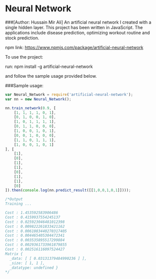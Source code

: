# Neural Network 
###[Author: Hussain Mir Ali]
An artificial neural network I created with a single hidden layer. This project has been written in JavaScript. The applications include disease prediction, optimizing workout routine and stock prediction. 

npm link: https://www.npmjs.com/package/artificial-neural-network

To use the project:

run: npm install -g artificial-neural-network

and follow the sample usage provided below.

###Sample usage:

```javascript
var Neural_Network = require('artificial-neural-network');
var nn = new Neural_Network();

nn.train_network(0.9, [
    [1, 1, 1, 1, 0, 1],
    [0, 1, 0, 0, 1, 0],
    [1, 0, 1, 1, 1, 1],
    [0, 1, 1, 0, 0, 0],
    [1, 0, 0, 1, 0, 1],
    [0, 0, 1, 0, 0, 0],
    [1, 1, 0, 1, 1, 1],
    [1, 0, 0, 1, 0, 1]
], [
    [1],
    [0],
    [1],
    [1],
    [0],
    [1],
    [1],
    [0]
]).then(console.log(nn.predict_result([[1,0,0,1,0,1]])));

/*Output
Training ...

Cost : 1.453592583906486
Cost : 0.4159937554245137
Cost : 0.025923046481012398
Cost : 0.009822261833421162
Cost : 0.0061083440270317405
Cost : 0.004465405304472341
Cost : 0.003535895517299884
Cost : 0.0029361733961879855
Cost : 0.002516116097524427
Matrix {
  _data: [ [ 0.03131379484990236 ] ],
  _size: [ 1, 1 ],
  _datatype: undefined }
*/
```
